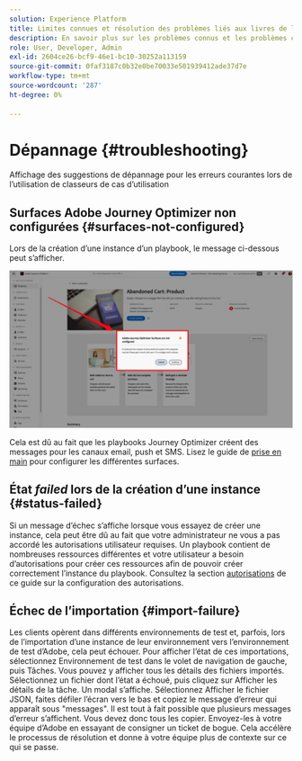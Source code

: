 ```yaml
---
solution: Experience Platform
title: Limites connues et résolution des problèmes liés aux livres de lecture
description: En savoir plus sur les problèmes connus et les problèmes courants liés aux playbooks et comment les résoudre
role: User, Developer, Admin
exl-id: 2604ce26-bcf9-46e1-bc10-30252a113159
source-git-commit: 0faf3187c0b32e0be70033e501939412ade37d7e
workflow-type: tm+mt
source-wordcount: '287'
ht-degree: 0%

---
```



# Dépannage {#troubleshooting}

Affichage des suggestions de dépannage pour les erreurs courantes lors de l’utilisation de classeurs de cas d’utilisation

## Surfaces Adobe Journey Optimizer non configurées {#surfaces-not-configured}

Lors de la création d’une instance d’un playbook, le message ci-dessous peut s’afficher.

![Dépannage](/help/use-case-playbooks/assets/playbooks/troubleshooting/troubleshooting-ajo.png)

Cela est dû au fait que les playbooks Journey Optimizer créent des messages pour les canaux email, push et SMS. Lisez le guide de [prise en main](/help/use-case-playbooks/playbooks/get-started.md#configure-sandbox-and-channel-surfaces-in-journey-optimizer) pour configurer les différentes surfaces.

## État *failed* lors de la création d’une instance {#status-failed}

Si un message d’échec s’affiche lorsque vous essayez de créer une instance, cela peut être dû au fait que votre administrateur ne vous a pas accordé les autorisations utilisateur requises. Un playbook contient de nombreuses ressources différentes et votre utilisateur a besoin d’autorisations pour créer ces ressources afin de pouvoir créer correctement l’instance du playbook. Consultez la section [autorisations](/help/use-case-playbooks/playbooks/get-started.md#grant-your-team-the-required-access-permissions) de ce guide sur la configuration des autorisations.

## Échec de l’importation {#import-failure}

Les clients opèrent dans différents environnements de test et, parfois, lors de l’importation d’une instance de leur environnement vers l’environnement de test d’Adobe, cela peut échouer. Pour afficher l’état de ces importations, sélectionnez Environnement de test dans le volet de navigation de gauche, puis Tâches. Vous pouvez y afficher tous les détails des fichiers importés. Sélectionnez un fichier dont l’état a échoué, puis cliquez sur Afficher les détails de la tâche. Un modal s’affiche. Sélectionnez Afficher le fichier JSON, faites défiler l’écran vers le bas et copiez le message d’erreur qui apparaît sous &quot;messages&quot;. Il est tout à fait possible que plusieurs messages d’erreur s’affichent. Vous devez donc tous les copier. Envoyez-les à votre équipe d’Adobe en essayant de consigner un ticket de bogue. Cela accélère le processus de résolution et donne à votre équipe plus de contexte sur ce qui se passe.

